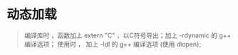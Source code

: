 # 动态加载

> 编译库时 ，函数加上 extern "C" ，以C符号导出；加上 -rdynamic  的 g++ 编译选项；
> 使用时 ， 加上 -ldl   的 g++ 编译选项 (使用 dlopen);